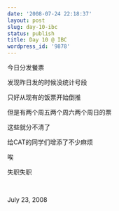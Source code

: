 ```yaml
---
date: '2008-07-24 22:18:37'
layout: post
slug: day-10-ibc
status: publish
title: Day 10 @ IBC
wordpress_id: '9878'
---
```


今日分发餐票


发现昨日发的时候没统计号段


只好从现有的饭票开始倒推


但是有两个周五两个周六两个周日的票


这些就分不清了


给CAT的同学们增添了不少麻烦


唉


失职失职


 


July 23, 2008
